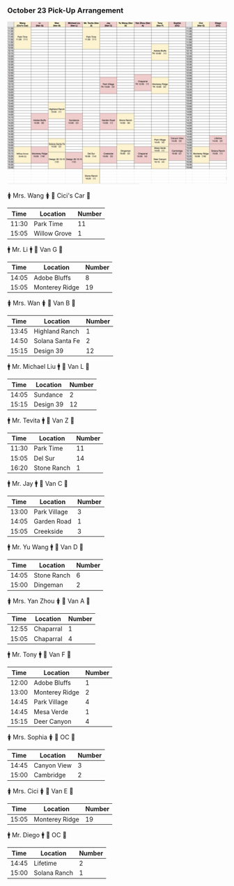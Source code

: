 ### October 23 Pick-Up Arrangement

![10_23_arr](10_23_arr.jpg)

🚺 Mrs. Wang 🚺
🔑 Cici's Car 🔑

| Time  | Location  | Number |
| ----- | --------- | ------ |
| 11:30 | Park Time | 11     |
| 15:05 | Willow Grove | 1 |

🚹 Mr. Li 🚹
🔑 Van G 🔑

| Time  | Location  | Number |
| ----- | --------- | ------ |
| 14:05 | Adobe Bluffs | 8   |
| 15:05 | Monterey Ridge | 19  |

🚺 Mrs. Wan 🚺
🔑 Van B 🔑

| Time  | Location  | Number |
| ----- | --------- | ------ |
| 13:45 | Highland Ranch | 1 |
| 14:50 | Solana Santa Fe | 2 |
| 15:15 | Design 39 | 12 |

🚹 Mr. Michael Liu 🚹
🔑 Van L 🔑

| Time  | Location  | Number |
| ----- | --------- | ------ |
| 14:05 | Sundance | 2 |
| 15:15 | Design 39 | 12 |

🚹 Mr. Tevita 🚹
🔑 Van Z 🔑

| Time  | Location  | Number |
| ----- | --------- | ------ |
| 11:30 | Park Time | 11 |
| 15:05 | Del Sur | 14 |
| 16:20 | Stone Ranch | 1 |

🚹 Mr. Jay 🚹
🔑 Van C 🔑 

| Time  | Location  | Number |
| ----- | --------- | ------ |
| 13:00 | Park Village | 3 |
| 14:05 | Garden Road | 1 |
| 15:05 | Creekside | 3 |

🚹 Mr. Yu Wang 🚹
🔑 Van D 🔑 

| Time  | Location  | Number |
| ----- | --------- | ------ | 
| 14:05 | Stone Ranch | 6 |
| 15:00 | Dingeman | 2 | 

🚺 Mrs. Yan Zhou 🚺
🔑 Van A 🔑 

| Time  | Location  | Number |
| ----- | --------- | ------ |
| 12:55 | Chaparral |1|
| 15:05 | Chaparral |4|

🚹 Mr. Tony 🚹
🔑 Van F 🔑 

| Time  | Location  | Number |
| ----- | --------- | ------ |
| 12:00 | Adobe Bluffs |1|
| 13:00 | Monterey Ridge |2|
| 14:45 | Park Village |4|
| 14:45 | Mesa Verde | 1 |
| 15:15 | Deer Canyon |4|

🚺 Mrs. Sophia 🚺
🔑 OC 🔑 

| Time  | Location  | Number |
| ----- | --------- | ------ |
| 14:45 | Canyon View |3|
| 15:00 | Cambridge |2|

🚺 Mrs. Cici 🚺
🔑 Van E 🔑 

| Time  | Location  | Number |
| ----- | --------- | ------ |
| 15:05 | Monterey Ridge |19|

🚹 Mr. Diego 🚹
🔑 OC 🔑 

| Time  | Location  | Number |
| ----- | --------- | ------ |
| 14:45 | Lifetime |2|
| 15:00 | Solana Ranch |1|